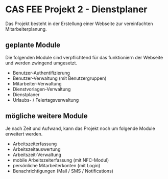 # CAS FEE Projekt 2 - Dienstplaner

Das Projekt besteht in der Erstellung einer Webseite zur vereinfachten Mitarbeiterplanung.

## geplante Module

Die folgenden Module sind verpflichtend für das funktioniern der Webseite und werden zwingend umgesetzt.

- Benutzer-Authentifizierung
- Benutzer-Verwaltung (mit Benutzergruppen)
- Mitarbeiter-Verwaltung
- Dienstvorlagen-Verwaltung
- Dienstplaner
- Urlaubs- / Feiertagsverwaltung

## mögliche weitere Module

Je nach Zeit und Aufwand, kann das Projekt noch um folgende Module erweitert werden.

- Arbeitszeiterfassung
- Arbeitszeitauswertung
- Arbeitszeit-Verwaltung
- mobile Arbeitszeiterfassung (mit NFC-Modul)
- persönliche Mitarbeiterkonten (mit Login)
- Benachrichtigungen (Mail / SMS / Notifications)
